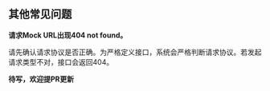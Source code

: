 ## 其他常见问题

**请求Mock URL出现404 not found。**

请先确认请求协议是否正确。为严格定义接口，系统会严格判断请求协议。若发起请求类型不对，接口会返回404。

**待写，欢迎提PR更新**
